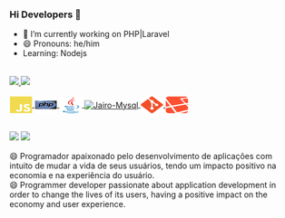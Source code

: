 ### Hi Developers 👋

- 🔭 I’m currently working on PHP|Laravel
- 😄 Pronouns: he/him
- Learning: Nodejs


<div style="margin-top: 2rem">
  <a href="https://github.com/jairodias">

  <img height="180em" src="https://github-readme-stats.vercel.app/api?username=jairodias&show_icons=true&theme=dracula&include_all_commits=true&count_private=true"/>

  <img height="180em" src="https://github-readme-stats.vercel.app/api/top-langs/?username=jairodias&layout=compact&langs_count=7&theme=dracula"/>
</div>

<div style="display: inline_block"><br>
  <img align="center" alt="Jairo-Js" height="30" width="40" src="https://raw.githubusercontent.com/devicons/devicon/master/icons/javascript/javascript-plain.svg">
  <img align="center" alt="Jairo-PHP" height="30" width="40" src="https://raw.githubusercontent.com/devicons/devicon/master/icons/php/php-original.svg">
  <img align="center" alt="Jairo-Java" height="30" width="40" src="https://raw.githubusercontent.com/devicons/devicon/master/icons/java/java-original.svg">

  <img align="center" alt="Jairo-Mysql" height="30" width="40" src="https://icongr.am/devicon/mysql-original-wordmark.svg">
  <img align="center" alt="Jairo-Git" height="30" width="40" src="https://raw.githubusercontent.com/devicons/devicon/master/icons/git/git-plain.svg">
  <img align="center" alt="Jairo-Laravel" height="30" width="40" src="https://raw.githubusercontent.com/devicons/devicon/master/icons/laravel/laravel-plain.svg">
  
</div>
  
##
 
<div style="margin-top: 2rem"> 
  <a href="mailto:jairopereira_dias@hotmail.com">
  <img src="https://img.shields.io/badge/Microsoft_Outlook-0078D4?style=for-the-badge&logo=microsoft-outlook&logoColor=white" target="_blank"></a>
  <a href="https://www.linkedin.com/in/jairo-dias-997a00180/" target="_blank"><img src="https://img.shields.io/badge/-LinkedIn-%230077B5?style=for-the-badge&logo=linkedin&logoColor=white" target="_blank"></a> 
 
</div>

<p style="margin-top: 1rem">
    😄 Programador apaixonado pelo desenvolvimento de aplicações com intuito de mudar a vida de seus usuários, tendo um impacto positivo na economia e na experiência do usuário. <br>
    😄 Programmer developer passionate about application development in order to change the lives of its users, having a positive impact on the economy and user experience.
</p>

